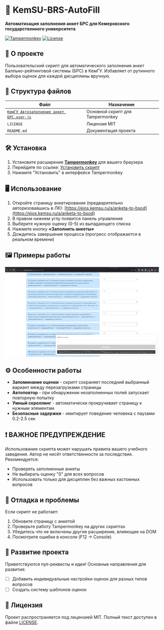 # 🚀 KemSU-BRS-AutoFill

**Автоматизация заполнения анкет БРС для Кемеровского государственного университета**

[![Tampermonkey](https://img.shields.io/badge/Tampermonkey-required-darkred)](https://www.tampermonkey.net/)
[![License](https://img.shields.io/github/license/fleef-ru/KemSU-BRS-AutoFill)](LICENSE)

## 📌 О проекте
Пользовательский скрипт для автоматического заполнения анкет Балльно-рейтинговой системы (БРС) в КемГУ. Избавляет от рутинного выбора оценок для каждой дисциплины вручную.

## 📂 Структура файлов
| Файл | Назначение |
|------|------------|
| [`КемГУ Автозаполнение анкет БРС.user.js`](https://github.com/fleef-ru/KemSU-BRS-AutoFill/raw/refs/heads/main/%D0%9A%D0%B5%D0%BC%D0%93%D0%A3%20%D0%90%D0%B2%D1%82%D0%BE%D0%B7%D0%B0%D0%BF%D0%BE%D0%BB%D0%BD%D0%B5%D0%BD%D0%B8%D0%B5%20%D0%B0%D0%BD%D0%BA%D0%B5%D1%82%20%D0%91%D0%A0%D0%A1.user.js) | Основной скрипт для Tampermonkey |
| `LICENSE` | Лицензия MIT |
| `README.md` | Документация проекта |

## 🛠 Установка
1. Установите расширение **[Tampermonkey](https://www.tampermonkey.net/)** для вашего браузера
2. Перейдите по ссылке: [Установить скрипт](https://github.com/fleef-ru/KemSU-BRS-AutoFill/raw/refs/heads/main/%D0%9A%D0%B5%D0%BC%D0%93%D0%A3%20%D0%90%D0%B2%D1%82%D0%BE%D0%B7%D0%B0%D0%BF%D0%BE%D0%BB%D0%BD%D0%B5%D0%BD%D0%B8%D0%B5%20%D0%B0%D0%BD%D0%BA%D0%B5%D1%82%20%D0%91%D0%A0%D0%A1.user.jss)
3. Нажмите "Установить" в интерфейсе Tampermonkey

## 🖥 Использование
1. Откройте страницу анкетирования (предварительно авторизовавшись в ЛК): [https://eios.kemsu.ru/a/anketa-to-bsod](https://eios.kemsu.ru/a/anketa-to-bsod)
2. В правом нижнем углу появится панель управления
3. Выберите нужную оценку (0-5) из выпадающего списка
4. Нажмите кнопку **«Заполнить анкеты»**
5. Дождитесь завершения процесса (прогресс отображается в реальном времени)

## 🖼 Примеры работы
![Процесс заполнения](screenshot.png)

## ⚙️ Особенности работы
- **Запоминание оценки** - скрипт сохраняет последний выбранный вариант между перезагрузками страницы
- **Автоповтор** - при обнаружении незаполненных полей запускает повторную попытку
- **Умный скроллинг** - автоматически прокручивает страницу к нужным элементам
- **Безопасные задержки** - имитирует поведение человека с паузами 0.2-2.5 сек

## ❗ ВАЖНОЕ ПРЕДУПРЕЖДЕНИЕ
Использование скрипта может нарушать правила вашего учебного заведения. Автор не несёт ответственности за последствия. Рекомендуется:
- Проверять заполненные анкеты
- Не выбирать оценку "0" для всех вопросов
- Использовать только для дисциплин без важных кастомных вопросов

## 🐛 Отладка и проблемы
Если скрипт не работает:
1. Обновите страницу с анкетой
2. Проверьте работу Tampermonkey на других скриптах
3. Убедитесь что не включены другие расширения, влияющие на DOM
4. Посмотрите ошибки в консоли (F12 → Console)

## 🤝 Развитие проекта
Приветствуются пул-реквесты и идеи! Основные направления для развития:
- [ ] Добавить индивидуальные настройки оценок для разных типов вопросов
- [ ] Создать систему шаблонов оценок

## 📄 Лицензия
Проект распространяется под лицензией MIT. Полный текст доступен в файле [LICENSE](LICENSE).
